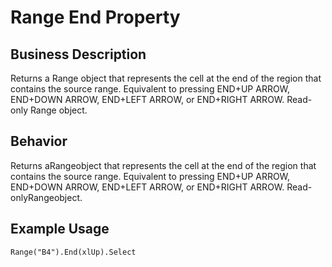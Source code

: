 # Range End Property

## Business Description
Returns a Range object that represents the cell at the end of the region that contains the source range. Equivalent to pressing END+UP ARROW, END+DOWN ARROW, END+LEFT ARROW, or END+RIGHT ARROW. Read-only Range object.

## Behavior
Returns aRangeobject that represents the cell at the end of the region that contains the source range. Equivalent to pressing END+UP ARROW, END+DOWN ARROW, END+LEFT ARROW, or END+RIGHT ARROW. Read-onlyRangeobject.

## Example Usage
```vba
Range("B4").End(xlUp).Select
```